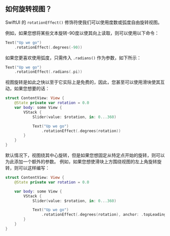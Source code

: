 如何旋转视图？
----

SwiftUI 的 `rotationEffect()` 修饰符使我们可以使用度数或弧度自由旋转视图。

例如，如果您想将某些文本旋转-90度以使其向上读取，则可以使用以下命令：

```swift
Text("Up we go")
    .rotationEffect(.degrees(-90))
```

如果您更喜欢使用弧度，只需传入 `.radians()` 作为参数，如下所示：

```swift
Text("Up we go")
    .rotationEffect(.radians(.pi))
```

视图旋转是如此之快以至于它实际上是免费的，因此，您甚至可以使用滑块使其互动，如果您想要的话：

```swift
struct ContentView: View {
    @State private var rotation = 0.0
    var body: some View {
        VStack {
            Slider(value: $rotation, in: 0...360)

            Text("Up we go")
                .rotationEffect(.degrees(rotation))
        }
    }
}
```

默认情况下，视图绕其中心旋转，但是如果您想固定从特定点开始的旋转，则可以为此添加一个额外的参数。 例如，如果您想使滑块上方围绕视图的左上角旋转旋转，则可以这样编写：

```swift
struct ContentView: View {
    @State private var rotation = 0.0

    var body: some View {
        VStack {
            Slider(value: $rotation, in: 0...360)

            Text("Up we go")
                .rotationEffect(.degrees(rotation), anchor: .topLeading)
        }
    }
}
```